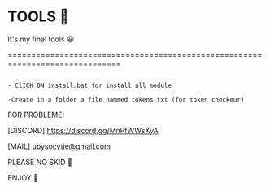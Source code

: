# TOOLS 🤩
It's my final tools 😀

==============================================================================

```

- ClICK ON install.bat for install all module

-Create in a folder a file nammed tokens.txt (for token checkeur)

```

FOR PROBLEME:

[DISCORD] https://discord.gg/MnPfWWsXyA

[MAIL] ubysocytie@gmail.com

PLEASE NO SKID 🤬

ENJOY 🥳
